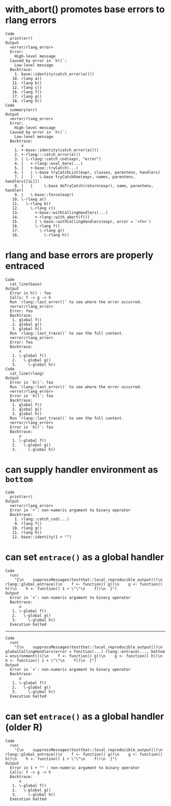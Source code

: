 # with_abort() promotes base errors to rlang errors

    Code
      print(err)
    Output
      <error/rlang_error>
      Error: 
        High-level message
      Caused by error in `h()`: 
        Low-level message
      Backtrace:
        1. base::identity(catch_error(a()))
       10. rlang a()
       11. rlang b()
       12. rlang c()
       16. rlang f()
       17. rlang g()
       18. rlang h()
    Code
      summary(err)
    Output
      <error/rlang_error>
      Error: 
        High-level message
      Caused by error in `h()`: 
        Low-level message
      Backtrace:
           x
        1. +-base::identity(catch_error(a()))
        2. +-rlang:::catch_error(a())
        3. | \-rlang::catch_cnd(expr, "error")
        4. |   +-rlang::eval_bare(...)
        5. |   +-base::tryCatch(...)
        6. |   | \-base tryCatchList(expr, classes, parentenv, handlers)
        7. |   |   \-base tryCatchOne(expr, names, parentenv, handlers[[1L]])
        8. |   |     \-base doTryCatch(return(expr), name, parentenv, handler)
        9. |   \-base::force(expr)
       10. \-rlang a()
       11.   \-rlang b()
       12.     \-rlang c()
       13.       +-base::withCallingHandlers(...)
       14.       +-rlang::with_abort(f())
       15.       | \-base::withCallingHandlers(expr, error = `<fn>`)
       16.       \-rlang f()
       17.         \-rlang g()
       18.           \-rlang h()

# rlang and base errors are properly entraced

    Code
      cat_line(base)
    Output
      Error in h() : foo
      Calls: f -> g -> h
      Run `rlang::last_error()` to see where the error occurred.
      <error/rlang_error>
      Error: foo
      Backtrace:
       1. global f()
       2. global g()
       3. global h()
      Run `rlang::last_trace()` to see the full context.
      <error/rlang_error>
      Error: foo
      Backtrace:
          x
       1. \-global f()
       2.   \-global g()
       3.     \-global h()
    Code
      cat_line(rlang)
    Output
      Error in `h()`: foo
      Run `rlang::last_error()` to see where the error occurred.
      <error/rlang_error>
      Error in `h()`: foo
      Backtrace:
       1. global f()
       2. global g()
       3. global h()
      Run `rlang::last_trace()` to see the full context.
      <error/rlang_error>
      Error in `h()`: foo
      Backtrace:
          x
       1. \-global f()
       2.   \-global g()
       3.     \-global h()

# can supply handler environment as `bottom`

    Code
      print(err)
    Output
      <error/rlang_error>
      Error in `+`: non-numeric argument to binary operator
      Backtrace:
        1. rlang::catch_cnd(...)
        9. rlang f()
       10. rlang g()
       11. rlang h()
       12. base::identity(1 + "")

# can set `entrace()` as a global handler

    Code
      run(
        "{\n    suppressMessages(testthat::local_reproducible_output())\n    rlang::global_entrace()\n    f <- function() g()\n    g <- function() h()\n    h <- function() 1 + \"\"\n    f()\n  }")
    Output
      Error in `+`: non-numeric argument to binary operator
      Backtrace:
          x
       1. \-global f()
       2.   \-global g()
       3.     \-global h()
      Execution halted

---

    Code
      run(
        "{\n    suppressMessages(testthat::local_reproducible_output())\n    globalCallingHandlers(error = function(...) rlang::entrace(..., bottom = environment()))\n    f <- function() g()\n    g <- function() h()\n    h <- function() 1 + \"\"\n    f()\n  }")
    Output
      Error in `+`: non-numeric argument to binary operator
      Backtrace:
          x
       1. \-global f()
       2.   \-global g()
       3.     \-global h()
      Execution halted

# can set `entrace()` as a global handler (older R)

    Code
      run(
        "{\n    suppressMessages(testthat::local_reproducible_output())\n    rlang::global_entrace()\n    f <- function() g()\n    g <- function() h()\n    h <- function() 1 + \"\"\n    f()\n  }")
    Output
      Error in 1 + "" : non-numeric argument to binary operator
      Calls: f -> g -> h
      Backtrace:
          x
       1. \-global f()
       2.   \-global g()
       3.     \-global h()
      Execution halted

